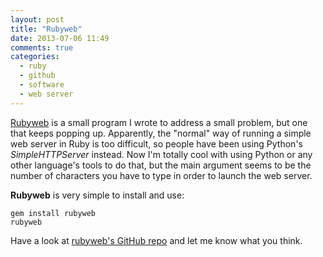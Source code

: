 ```yaml
---
layout: post
title: "Rubyweb"
date: 2013-07-06 11:49
comments: true
categories: 
  - ruby
  - github
  - software
  - web server
---
```


[Rubyweb](https://github.com/allolex/rubyweb) is a small program I wrote to
address a small problem, but one that keeps popping up. Apparently, the
"normal" way of running a simple web server in Ruby is too difficult, so people
have been using Python's *SimpleHTTPServer* instead. Now I'm totally cool with
using Python or any other language's tools to do that, but the main argument
seems to be the number of characters you have to type in order to launch the
web server.

**Rubyweb** is very simple to install and use:

```
gem install rubyweb
rubyweb
```

Have a look at [rubyweb's GitHub repo](https://github.com/allolex/rubyweb) and
let me know what you think.
